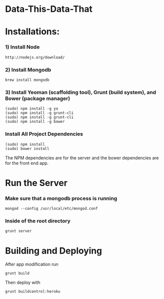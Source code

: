 Data-This-Data-That
===================

<h1> Installations: </h1>

<h3>1) Install Node</h3>

    http://nodejs.org/download/
    
<h3>2) Install Mongodb</h3>

    brew install mongodb
    
<h3>3) Install Yeoman (scaffolding tool), Grunt (build system), and Bower (package manager)</h3>

    (sudo) npm install -g yo
    (sudo) npm install -g grunt-cli
    (sudo) npm install -g grunt-cli
    (sudo) npm install -g bower
    
<h3>Install All Project Dependencies </h3>

	(sudo) npm install 
	(sudo) bower install
	
The NPM dependencies are for the server and the bower dependencies are for the front end app.

<h1> Run the Server </h1>
    
<h3> Make sure that a mongodb process is running </h3>

    mongod --config /usr/local/etc/mongod.conf
    
<h3> Inside of the root directory </h3>

    grunt server

<h1> Building and Deploying </h1>

After app modification run

	grunt build
	
Then deploy with

	grunt buildcontrol:heroku

